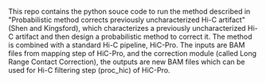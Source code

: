 


This repo contains the python souce code to run the method described in "Probabilistic method corrects previously uncharacterized Hi-C artifact" (Shen and Kingsford), which characterizes a previously uncharacterized Hi-C artifact and then design a probabilistic method to correct it. The method is combined with a standard Hi-C pipeline, HiC-Pro. The inputs are BAM files from mapping step of HiC-Pro, and the correction module (called Long Range Contact Correction), the outputs are new BAM files which can be used for Hi-C filtering step (proc_hic) of HiC-Pro. 


